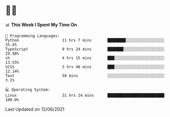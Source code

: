 # 👨‍💻
<!--START_SECTION:waka-->
📊 **This Week I Spent My Time On** 

```text
💬 Programming Languages: 
Python                   11 hrs 7 mins       ████████░░░░░░░░░░░░░░░░░   35.4% 
TypeScript               9 hrs 24 mins       ███████░░░░░░░░░░░░░░░░░░   29.98% 
sh                       4 hrs 15 mins       ███░░░░░░░░░░░░░░░░░░░░░░   13.55% 
SCSS                     3 hrs 48 mins       ███░░░░░░░░░░░░░░░░░░░░░░   12.14% 
Text                     58 mins             ░░░░░░░░░░░░░░░░░░░░░░░░░   3.1%

💻 Operating System: 
Linux                    31 hrs 24 mins      █████████████████████████   100.0%

```


 Last Updated on 12/06/2021
<!--END_SECTION:waka-->
